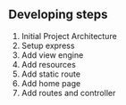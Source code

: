 ## Developing steps
1. Initial Project Architecture
2. Setup express
3. Add view engine 
4. Add resources
5. Add static route 
6. Add home page
7. Add routes and controller 